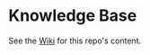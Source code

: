 # Knowledge Base
See the [Wiki](https://github.com/jasper-tms/knowledge-base/wiki) for this repo's content.

